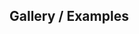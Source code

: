 ## Gallery / Examples
<!-- click a link and it sends you to the plot tab with some experiments -->
<!-- makes sense if those experiments are in the paper -->